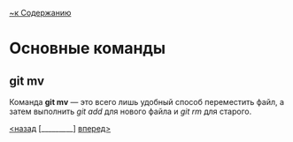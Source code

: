 [~к Содержанию](./readme.md)

# Основные команды

## **git mv**

Команда **git mv**  — это всего лишь удобный способ переместить файл, а затем выполнить *git add* для нового файла и *git rm* для старого.

[<назад](./rm.md) [_________]        [вперед>](./clean.md)